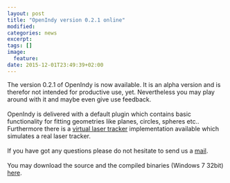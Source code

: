 ```yaml
---
layout: post
title: "OpenIndy version 0.2.1 online"
modified:
categories: news
excerpt:
tags: []
image:
  feature:
date: 2015-12-01T23:49:39+02:00
---
```


The version 0.2.1 of OpenIndy is now available. It is an alpha version and is therefor not intended for productive use, yet.
Nevertheless you may play around with it and maybe even give use feedback.
<br><br>
OpenIndy is delivered with a default plugin which contains basic functionality for fitting geometries like planes, circles, spheres etc..
Furthermore there is a [virtual laser tracker](https://openindy.github.io/documentation/docu-usr/measurement.html) implementation available which simulates a real laser tracker.
<br><br>
If you have got any questions please do not hesitate to send us a [mail](https://openindy.github.io/posts/contact.html).
<br><br>
You may download the source and the compiled binaries (Windows 7 32bit) [here](https://openindy.github.io/download/).

<br><br>